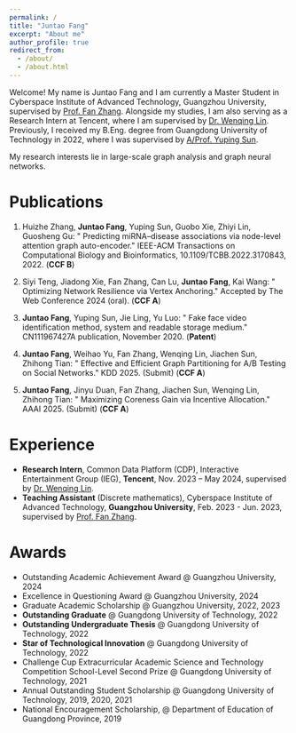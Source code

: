 ```yaml
---
permalink: /
title: "Juntao Fang"
excerpt: "About me"
author_profile: true
redirect_from: 
  - /about/
  - /about.html
---
```


Welcome! My name is Juntao Fang and I am currently a Master Student in Cyberspace Institute of Advanced Technology, Guangzhou University, supervised by [Prof. Fan Zhang](https://fanzhangcs.github.io/). Alongside my studies, I am also serving as a Research Intern at  Tencent, where I am supervised by [Dr. Wenqing Lin](https://edwlin.github.io/). Previously, I received my B.Eng. degree from Guangdong University of Technology in 2022, where I was supervised by [A/Prof. Yuping Sun](https://yzw.gdut.edu.cn/info/1120/4729.htm). 

My research interests lie in large-scale graph analysis and graph neural networks.


Publications
======
<!-- **\* indicates equal contribution.** -->

1. Huizhe Zhang, **Juntao Fang**, Yuping Sun, Guobo Xie, Zhiyi Lin, Guosheng Gu: " Predicting miRNA–disease associations via node-level attention graph auto-encoder." IEEE-ACM Transactions on Computational Biology and Bioinformatics, 10.1109/TCBB.2022.3170843, 2022. (**CCF B**) 

2. Siyi Teng, Jiadong Xie, Fan Zhang, Can Lu, **Juntao Fang**, Kai Wang: " Optimizing Network Resilience via Vertex Anchoring." Accepted by The Web Conference 2024 (oral). (**CCF A**)

3. **Juntao Fang**, Yuping Sun, Jie Ling, Yu Luo: " Fake face video identification method, system and readable storage medium." CN111967427A publication, November 2020. (**Patent**)

4. **Juntao Fang**, Weihao Yu, Fan Zhang, Wenqing Lin, Jiachen Sun, Zhihong Tian: " Effective and Efficient Graph Partitioning for A/B Testing on Social Networks." KDD 2025. (Submit) (**CCF A**)

5. **Juntao Fang**, Jinyu Duan, Fan Zhang, Jiachen Sun,  Wenqing Lin, Zhihong Tian: " Maximizing Coreness Gain via Incentive Allocation." AAAI 2025. (Submit) (**CCF A**)

<!-- 4.  **Juntao Fang**, Jinyu Duan, Fan Zhang, Jiachen Sun,  Wenqing Lin : “Maximizing Coreness Gain via Incentive Allocation.” Proceedings of the ACM Turing Award Celebration Conference-China. 2024 (Accept) -->

<!-- 2. Siyi Teng$^\S$, **Jiadong Xie$^\S$**, Fan Zhang, Can Lu, Juntao Fang, Kai Wang.
   <u>Optimizing Network Resilience via Vertex Anchoring</u>.
   *Accepted by Proceedings of the ACM Web Conference (**TheWebConf**)*, **Oral**, 2024. [Code](https://github.com/Tsyxxxka/Follower-Maximization), [Video](https://www.youtube.com/watch?v=FidHoFm8uOE).
3. **Jiadong Xie**, Fan Zhang, Kai Wang, Xuemin Lin, Wenjie Zhang.
   <u>Minimizing the Influence of Misinformation via Vertex Blocking.</u>
   *Proceedings of the IEEE International Conference on Data Engineering (**ICDE**)*, pages 789-801, 2023.
   [PDF](/files/paper/%5Bicde23%5DInfluence%20Minimization.pdf).
4. Qianxi Zhang, Shuotao Xu, Qi Chen, Guoxin Sui, **Jiadong Xie**, Zhizhen Cai, Yaoqi Chen, Yinxuan He, Yuqing Yang, Fan Yang, Mao Yang, Lidong Zhou.
   <u>VBASE: Unifying Online Vector Similarity Search and Relational Queries via Relaxed Monotonicity</u>.
   *USENIX Symposium on Operating Systems Design and Implementation (**OSDI**)*, pages 377-395, 2023.
   [PDF](/files/paper/%5Bosdi23%5Dmulti-topk.pdf), [Code](https://github.com/Catoverflow/VBASE-artifacts).
5. Fan Zhang, Qingyuan Linghu, **Jiadong Xie**, Kai Wang, Xuemin Lin, Wenjie Zhang.
   <u>Quantifying Node Importance over Network Structural Stability</u>.
   *Proceedings of the ACM SIGKDD International Conference on Knowledge Discovery and Data Mining (**SIGKDD**)*, pages 3217–3228, 2023. [PDF](/files/paper/%5Bkdd23%5Dnode-importance.pdf), [Code](https://github.com/Xiejiadong/Quantifying-Node-Importance-over-Network-Structural-Stability).
6. Siyi Teng, **Jiadong Xie$^\star$**, Mingkai Zhang, Kai Wang, Fan Zhang.
   <u>IMinimize: A System for Negative Influence Minimization via Vertex Blocking</u>.
   *Proceedings of the ACM Conference on Information and Knowledge Management (**CIKM**)*, pages 5101-5105, 2023.
   [PDF](/files/paper/%5Bcikm23%5DIMinimize--demo.pdf), [Code](https://github.com/Tsyxxxka/IMinimize).
7. Fan Zhang, **Jiadong Xie**, Kai Wang, Shiyu Yang, Yu Jiang. <u>Discovering Key Users for Defending Network Structural Stability</u>.
   *World Wide Web: Internet and Web Information Systems (**WWWJ**)*, pages 679-701, 2022.
   [PDF](/files/paper/%5Bwwwj22%5Dcollapse%20coreness.pdf).
8. **Jiadong Xie**. <u>Hindering Influence Diffusion of Community</u>.
   *Proceedings of the ACM SIGMOD International Conference on Management of Data (**SIGMOD**)*, pages 2518-2520, 2022.
   [PDF](/files/paper/%5Bsigmod22%5DHindering%20Influence%20Diffusion%20of%20Community.pdf), [Poster](/files/attachments/Jiadong_Xie_Poster.pdf), [Video](/files/attachments/Jiadong_Xie_pre_video.mp4). -->

<!-- 
Teaching
======

- **Teaching Assistant**
  - Fundamentals in Information Systems @ SEEM3550, CUHK, 2024 Spring.
  - Advanced Database Technologies @ FTEC4001, CUHK, 2023 Fall.
  - Practice of Programming @ COMS0031131043, ECNU, 2022 Spring.
- **Instructor** of Youth Algorithm Training Team @ Shanghai Computer Trade Association (SCTA), 2021 Fall.
- **Captain** of ECNU XCPC(ICPC/CCPC) Training Team @ ECNU, Jul. 2019 - Jul. 2022, [More](/competition/).
- **Invited Lecturer** of Leetcode *Dynamic Programming* Series Course. [DP Basics](https://leetcode.cn/leetbook/detail/lc-class-dynamic-programming-basic/), [Knapsack Problems](https://leetcode.cn/leetbook/detail/lc-class-knapsack-problem/).


Academic Services
======
- Program Committee Member
  - CIKM 2023/2024, WWW 2024, IEEE Big Data 2024.
- External Reviewer
  - VLDB, WWW, KDD, ICDE, VLDBJ, TODS, etc.
 -->

Experience
======
- **Research Intern**, Common Data Platform (CDP), Interactive Entertainment Group (IEG), **Tencent**, Nov. 2023 – May 2024, supervised by [Dr. Wenqing Lin](https://edwlin.github.io/).
- **Teaching Assistant** (Discrete mathematics), Cyberspace Institute of Advanced Technology, **Guangzhou University**, Feb. 2023 - Jun. 2023, supervised by [Prof. Fan Zhang](https://fanzhangcs.github.io/).


Awards
======
- Outstanding Academic Achievement Award @ Guangzhou University, 2024
- Excellence in Questioning Award @ Guangzhou University, 2024
- Graduate Academic Scholarship @ Guangzhou University, 2022, 2023
- **Outstanding Graduate** @ Guangdong University of Technology, 2022
- **Outstanding Undergraduate Thesis** @ Guangdong University of Technology, 2022
- **Star of Technological Innovation** @ Guangdong University of Technology, 2022
- Challenge Cup Extracurricular Academic Science and Technology Competition School-Level Second Prize @
Guangdong University of Technology, 2021
- Annual Outstanding Student Scholarship @ Guangdong University of Technology, 2019, 2020, 2021
- National Encouragement Scholarship, @ Department of Education of Guangdong Province, 2019


